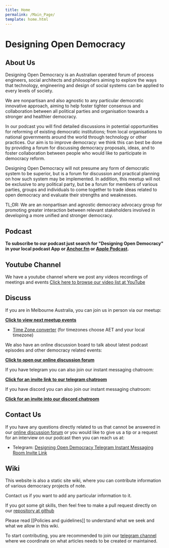 ```yaml
---
title: Home
permalink: /Main_Page/
template: home.html
---
```


# Designing Open Democracy

## About Us

Designing Open Democracy is an Australian operated forum of process engineers, social architects and philosophers aiming to explore the ways that technology, engineering and design of social systems can be applied to every levels of society.

We are nonpartisan and also agnostic to any particular democratic innovative approach, aiming to help foster tighter consensus and collaboration between all political parties and organisation towards a stronger and healthier democracy.

In our podcast you will find detailed discussions in potential opportunities for reforming of existing democratic institutions; from local organisations to national governments around the world through technology or other practices. Our aim is to improve democracy: we think this can best be done by providing a forum for discussing democracy proposals, ideas, and to foster collaboration between people who would like to participate in democracy reform.

Designing Open Democracy will not presume any form of democratic system to be superior, but is a forum for discussion and practical planning on how such system may be implemented. In addition, this meetup will not be exclusive to any political party, but be a forum for members of various parties, groups and individuals to come together to trade ideas related to open democracy and evaluate their strengths and weaknesses.

TL;DR: We are an nonpartisan and agnostic democracy advocacy group for promoting greater interaction between relevant stakeholders involved in developing a more unified and stronger democracy.

## Podcast

**To subscribe to our podcast just search for "Designing Open Democracy" in your local podcast App or [Anchor.fm](https://anchor.fm/designingopendemocracy) or [Apple Podcast](https://podcasts.apple.com/au/podcast/designing-open-democracy/id1492656241).**

## Youtube Channel

We have a youtube channel where we post any videos recordings of meetings and events [Click here to browse our video list at YouTube](https://www.youtube.com/channel/UCqIo0VC_zHyPjzNKIafGJpg/featured)

## Discuss

If you are in Melbourne Australia, you can join us in person via our meetup:

[**Click to view next meetup events**](https://www.meetup.com/DesigningOpenDemocracy/)

- [Time Zone
  converter](https://www.timeanddate.com/worldclock/converter.html?iso=20210515T020000&p1=70&p2=tz_aet)
  (for timezones choose AET and your local timezone)

We also have an online discussion board to talk about latest podcast episodes and other democracy related events:

[**Click to open our online discussion forum**](https://discuss.designingopendemocracy.com/)

If you have telegram you can also join our instant messaging chatroom:

[**Click for an invite link to our telegram chatroom**](https://t.me/joinchat/HNk_UBX8A7jBPJPbAZU5Zg)

If you have discord you can also join our instant messaging chatroom:

[**Click for an invite into our discord chatroom**](https://discord.gg/cHWGyMk)

## Contact Us

If you have any questions directly related to us that cannot be answered in our [online discussion forum](https://discuss.designingopendemocracy.com/) or you would like to give us a tip or a request for an interview on our podcast then you can reach us at:

* Telegram: [Designing Open Democracy Telegram Instant Messaging Room Invite Link](https://t.me/joinchat/HNk_UBX8A7jBPJPbAZU5Zg)

<!-- * Email: [contact@designingopendemocracy.com](mailto:contact+website@designingopendemocracy.com?subject=Website) -->


<!--
## The Team

The core organising team members is **Brian Khuu**, **Nick Merange**, **Alexar Pendashteh**, and **Usmaan**.

We also have members from various political parties and companies who we often consult for specific updates about various democracy related projects of interests. As well as to collaborate on how to best assist them in achieving a better democracy.


### Brian Khuu

Meeting Organiser and Podcast Host

### Nick Merange

Democracy Groups Researcher

### Alexar Pendashteh

Meeting Organiser

### Usmaan

Project Manager

### Simon Gnieslaw
  --->

## Wiki

This website is also a static site wiki, where you can contribute information of various democracy projects of note.

Contact us if you want to add any particular information to it.

If you got some git skills, then feel free to make a pull request directly on our [repository at github](https://github.com/DesigningOpenDemocracy/DesigningOpenDemocracy.github.io)

Please read [[Policies and guidelines]] to understand what we
seek and what we allow in this wiki.

To start contributing, you are recommended to join our [telegram
channel](https://t.me/joinchat/HNk_UBX8A7jBPJPbAZU5Zg) where we
coordinate on what articles needs to be created or maintained.

